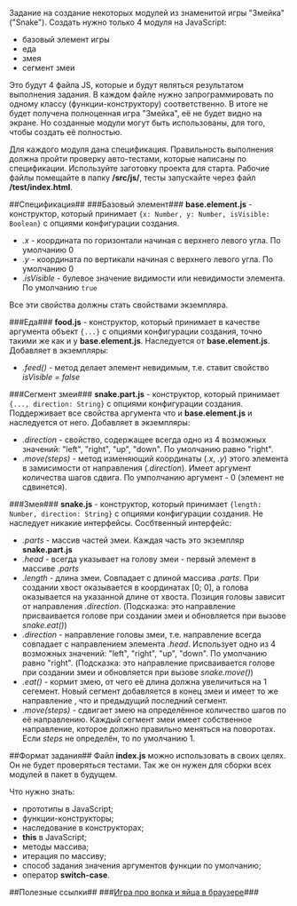 Задание на создание некоторых модулей из знаменитой игры "Змейка" ("Snake"). Создать нужно только 4 модуля на JavaScript:

- базовый элемент игры
- еда
- змея
- сегмент змеи

Это будут 4 файла JS, которые и будут являться результатом выполнения задания. В каждом файле нужно запрограммировать по одному классу (функции-конструктору) соответственно. В итоге не будет получена полноценная игра "Змейка", её не будет видно на экране. Но созданные модули могут быть использованы, для того, чтобы создать её полностью.

Для каждого модуля дана спецификация. Правильность выполнения должна пройти проверку авто-тестами, которые написаны по спецификации. Используйте заготовку проекта для старта. Рабочие файлы помещайте в папку **/src/js/**, тесты запускайте через файл **/test/index.html**.

##Спецификация##
###Базовый элемент###
**base.element.js** - конструктор, который принимает ``{x: Number, y: Number, isVisible: Boolean}`` с опциями конфигурации создания.

- *.x* - координата по горизонтали начиная с верхнего левого угла. По умолчанию 0
- *.y* - координата по вертикали начиная с верхнего левого угла. По умолчанию 0
- *.isVisible* - булевое значение видимости или невидимости элемента. По умолчанию ``true``

Все эти свойства должны стать свойствами экземпляра.

###Еда###
**food.js** - конструктор, который принимает в качестве аргумента объект ``{...}`` с опциями конфигурации создания, точно такими же как и у **base.element.js**. Наследуется от **base.element.js**. Добавляет в экземпляры:

- *.feed()* - метод делает элемент невидимым, т.е. ставит свойство *isVisible = false*

###Сегмент змеи###
**snake.part.js** - конструктор, который принимает ``{..., direction: String}`` с опциями конфигурации создания. Поддерживает все свойства аргумента что и **base.element.js** и наследуется от него. Добавляет в экземпляры:

- *.direction* - свойство, содержащее всегда одно из 4 возможных значений: "left", "right", "up", "down". По умолчанию равно "right".
- *.move(steps)* - метод изменяющий координаты (*.x*, *.y*) этого элемента в замисимости от направления (*.direction*). Имеет аргумент количества шагов сдвига. По умполчанию аргумент - 0 (элемент не сдвинется).


###Змея###
**snake.js** - конструктор, который принимает ``{length: Number, direction: String}`` с опциями конфигурации создания. Не наследует никакие интерфейсы. Сосбтвенный интерфейс:

- *.parts* - массив частей змеи. Каждая часть это экземпляр **snake.part.js**
- *.head* - всегда указывает на голову змеи - первый элемент в массиве *.parts*
- *.length* - длина змеи. Совпадает с длиной массива *.parts*. При создании хвост оказывается в координатах [0; 0], а голова оказывается на указанной длине от хвоста. Позиция головы зависит от направления *.direction*. (Подсказка: это направление присваивается голове при создании змеи и обновляется при вызове *snake.eat()*)
- *.direction* - направление головы змеи, т.е. направление всегда совпадает с направлением элемента *.head*. Использует одно из 4 возможных значений: "left", "right", "up", "down". По умолчанию равно "right". (Подсказка: это направление присваивается голове при создании змеи и обновляется при вызове *snake.move()*)
- *.eat()* - кормит змею, от чего её длина должна увеличиться на 1 сегемент. Новый сегмент добавляется в конец змеи и имеет то же направление , что и предыдущий последний сегмент.
- *.move(steps)* - сдвигает змею на определённое количество шагов по её направлению. Каждый сегмент змеи имеет собственное направление, которое должно правильно меняться на поворотах. Если *steps* не определён, то по умолчанию 1.

##Формат задания##
Файл **index.js** можно использовать в своих целях. Он не будет проверяться тестами. Так же он нужен для сборки всех модулей в пакет в будущем.

Что нужно знать:

- прототипы в JavaScript;
- функции-конструкторы;
- наследование в конструкторах;
- **this** в JavaScript;
- методы массива;
- итерация по массиву;
- способ задания значения аргументов функции по умолчанию;
- оператор **switch-case**.


##Полезные ссылки##
###[Игра про волка и яйца в браузере](https://github.com/shtange/catch-the-egg)###




